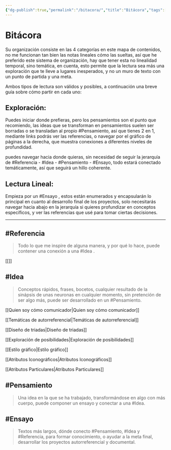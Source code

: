 ```yaml
---
{"dg-publish":true,"permalink":"/bitacora/","title":"Bitácora","tags":["Referencia","Idea","Pensamiento","Ensayo"],"created":"2023-04-21T15:36:09.876-05:00","updated":"2023-04-24T16:30:21.129-05:00"}
---
```



# Bitácora

Su organización consiste en las 4 categorías en este mapa de contenidos, no me funcionan tan bien las notas lineales cómo las sueltas, así que he preferido este sistema de organización, hay que tener esta no linealidad temporal, sino temática, en cuenta, esto permite que la lectura sea más una exploración que te lleve a lugares inesperados, y no un muro de texto con un punto de partida y una meta.

Ambos tipos de lectura son válidos y posibles, a continuación una breve guía sobre cómo partir en cada uno:

## Exploración:

Puedes iniciar donde prefieras, pero los pensamientos son el punto que recomiendo, las ideas que se transforman en pensamientos suelen ser borradas o se transladan al propio #Pensamiento, así que tienes 2 en 1, mediante links podrás ver las referencias, o navegar por el gráfico de páginas a la derecha, que muestra conexiones a diferentes niveles de profundidad.

puedes navegar hacia donde quieras, sin necesidad de seguir la jerarquía de #Referencia - #Idea - #Pensamiento - #Ensayo, todo estará conectado temáticamente, así que seguirá un hillo coherente.

## Lectura Lineal:

Empieza por un #Ensayo , estos están enumerados y encapsularán lo principal en cuanto al desarrollo final de los proyectos, solo necesitarás navegar hacia abajo en la jerarquía si quieres profundizar en conceptos específicos, y ver las referencias que usé para tomar ciertas decisiones.

- - - 

## #Referencia

> Todo lo que me inspire de alguna manera, y por qué lo hace, puede contener una conexión a una #Idea .

[[]]

## #Idea

> Conceptos rápidos, frases, bocetos, cualquier resultado de la sinápsis de unas neuronas en cualquier momento, sin pretención de ser algo más, puede ser desarrollado en un #Pensamiento.

[[Quien soy cómo comunicador\|Quien soy cómo comunicador]]

[[Temáticas de autorreferencial\|Temáticas de autorreferencial]]

[[Diseño de triadas\|Diseño de triadas]]

[[Exploración de posibilidades\|Exploración de posibilidades]]

[[Estilo gráfico\|Estilo gráfico]]

[[Atributos Iconográficos\|Atributos Iconográficos]]

[[Atributos Particulares\|Atributos Particulares]]

## #Pensamiento

> Una idea en la que se ha trabajado, transformándose en algo con más cuerpo, puede componer un ensayo y conectar a una #Idea.

## #Ensayo

> Textos más largos, dónde conecto #Pensamiento, #Idea y #Referencia, para formar conocimiento, o ayudar a la meta final, desarrollar los proyectos autorreferencial y documental.
